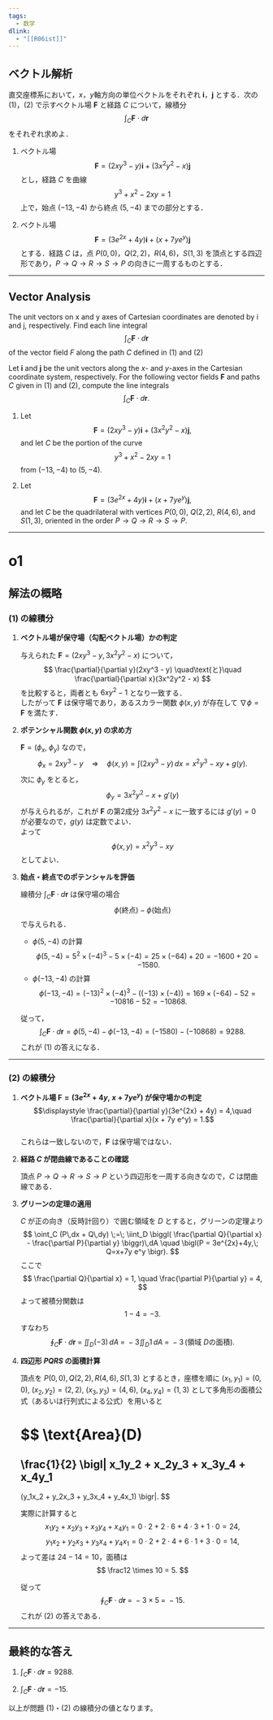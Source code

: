 ```yaml
---
tags:
  - 数学
dlink:
  - "[[R06ist]]"
---
```

## ベクトル解析

直交座標系において，$x$，$y$軸方向の単位ベクトルをそれぞれ $\mathbf{i}$，$\mathbf{j}$ とする．次の (1)，(2) で示すベクトル場 $\mathbf{F}$ と経路 $C$ について，線積分
$$
\int_C \mathbf{F}\cdot d\mathbf{r}
$$
をそれぞれ求めよ．

1. ベクトル場 
$$
\mathbf{F} = (2xy^3 - y)\mathbf{i} \;+\; (3x^2y^2 - x)\mathbf{j}
$$
とし，経路 $C$ を曲線 
$$
y^3 + x^2 - 2xy = 1
$$
上で，始点 $(-13,-4)$ から終点 $(5,-4)$ までの部分とする．

2. ベクトル場
$$
\mathbf{F} = (3e^{2x} + 4y)\mathbf{i} \;+\; (x + 7y e^y)\mathbf{j}
$$
とする．経路 $C$ は，点 $P(0,0)$，$Q(2,2)$，$R(4,6)$，$S(1,3)$ を頂点とする四辺形であり，$P\to Q\to R\to S\to P$ の向きに一周するものとする．

---

## Vector Analysis

The unit vectors on x and y axes of Cartesian coordinates are denoted by i and j, respectively. Find each line integral $$\int_C \mathbf{F}\cdot d\mathbf{r}$$ of the vector field $F$ along the path $C$ defined in (1) and (2)

Let $\mathbf{i}$ and $\mathbf{j}$ be the unit vectors along the $x$- and $y$-axes in the Cartesian coordinate system, respectively.  For the following vector fields $\mathbf{F}$ and paths $C$ given in (1) and (2), compute the line integrals
$$
\int_C \mathbf{F}\cdot d\mathbf{r}.
$$

1. Let 
$$
\mathbf{F} = (2xy^3 - y)\mathbf{i} \;+\; (3x^2y^2 - x)\mathbf{j},
$$
and let $C$ be the portion of the curve 
$$
y^3 + x^2 - 2xy = 1
$$
from $(-13,-4)$ to $(5,-4)$.

2. Let
$$
\mathbf{F} = (3e^{2x} + 4y)\mathbf{i} \;+\; \bigl(x + 7y e^y\bigr)\mathbf{j},
$$
and let $C$ be the quadrilateral with vertices $P(0,0)$, $Q(2,2)$, $R(4,6)$, and $S(1,3)$, oriented in the order $P\to Q\to R\to S\to P$.

---
# o1
## 解法の概略

### (1) の線積分

1. **ベクトル場が保守場（勾配ベクトル場）かの判定**

   与えられた $\mathbf{F} = (2xy^3 - y,\, 3x^2y^2 - x)$ について，
   $$
   \frac{\partial}{\partial y}(2xy^3 - y)
   \quad\text{と}\quad
   \frac{\partial}{\partial x}(3x^2y^2 - x)
   $$
   を比較すると，両者とも $6xy^2 - 1$ となり一致する．  
   したがって $\mathbf{F}$ は保守場であり，あるスカラー関数 $\phi(x,y)$ が存在して $\nabla\phi = \mathbf{F}$ を満たす．

2. **ポテンシャル関数 $\phi(x,y)$ の求め方**

   $\mathbf{F} = \bigl(\phi_x,\;\phi_y\bigr)$ なので，
   $$
     \phi_x = 2xy^3 - y 
     \quad\Longrightarrow\quad
     \phi(x,y) = \int (2xy^3 - y)\,dx 
     = x^2y^3 - xy + g(y).
   $$
   次に $\phi_y$ をとると，
   $$
     \phi_y = 3x^2y^2 - x + g'(y)
   $$
   が与えられるが，これが $\mathbf{F}$ の第2成分 $3x^2y^2 - x$ に一致するには $g'(y) = 0$ が必要なので，$g(y)$ は定数でよい．  
   よって
   $$
     \phi(x,y) = x^2y^3 - xy
   $$
   としてよい．

3. **始点・終点でのポテンシャルを評価**

   線積分 $\displaystyle \int_C \mathbf{F}\cdot d\mathbf{r}$ は保守場の場合
   $$
   \phi(\text{終点}) \;-\; \phi(\text{始点})
   $$
   で与えられる．

   - $\phi(5, -4)$ の計算  
     $$
       \phi(5,-4)
       = 5^2 \times (-4)^3 \;-\; 5\times(-4)
       = 25 \times (-64) + 20
       = -1600 + 20
       = -1580.
     $$
   - $\phi(-13, -4)$ の計算  
     $$
       \phi(-13, -4)
       = (-13)^2 \times (-4)^3 \;-\; \bigl((-13)\times(-4)\bigr)
       = 169 \times (-64) \;-\; 52
       = -10816 - 52
       = -10868.
     $$

   従って，
   $$
     \int_C \mathbf{F}\cdot d\mathbf{r}
     = \phi(5, -4)\;-\;\phi(-13, -4)
     = (-1580) - (-10868)
     = 9288.
   $$
   これが (1) の答えになる．

---

### (2) の線積分

1. **ベクトル場 $\mathbf{F} = (3e^{2x} + 4y,\; x + 7y e^y)$ が保守場かの判定**
  $$\displaystyle \frac{\partial}{\partial y}(3e^{2x} + 4y) = 4,\quad 
   \frac{\partial}{\partial x}(x + 7y e^y) = 1.$$  
   これらは一致しないので，$\mathbf{F}$ は保守場ではない．

2. **経路 $C$ が閉曲線であることの確認**

   頂点 $P\to Q\to R\to S\to P$ という四辺形を一周する向きなので，$C$ は閉曲線である．

3. **グリーンの定理の適用**

   $C$ が正の向き（反時計回り）で囲む領域を $D$ とすると，グリーンの定理より
   $$
     \oint_C (P\,dx + Q\,dy)
     \;=\;
     \iint_D 
       \biggl(
         \frac{\partial Q}{\partial x}
         - 
         \frac{\partial P}{\partial y}
       \biggr)\,dA
     \quad
     \bigl(P = 3e^{2x}+4y,\; Q=x+7y e^y \bigr).
   $$
   ここで
   $$
   \frac{\partial Q}{\partial x} = 1,
   \quad
   \frac{\partial P}{\partial y} = 4,
   $$
   よって被積分関数は
   $$
   1 - 4 = -3.
   $$
   すなわち
   $$
     \oint_C \mathbf{F}\cdot d\mathbf{r}
     \;=\;
     \iint_D (-3)\,dA
     \;=\;
     -3 \iint_D 1\,dA
     \;=\;
     -3\,(\text{領域 }D\text{の面積}).
   $$

4. **四辺形 $PQRS$ の面積計算**

   頂点を $P(0,0), Q(2,2), R(4,6), S(1,3)$ とするとき，座標を順に $(x_1,y_1)=(0,0)$, $(x_2,y_2)=(2,2)$, $(x_3,y_3)=(4,6)$, $(x_4,y_4)=(1,3)$ として多角形の面積公式（あるいは行列式による公式）を用いると

   $$
   \text{Area}(D)
   =
   \frac{1}{2}
   \bigl|
     x_1y_2 + x_2y_3 + x_3y_4 + x_4y_1
     - 
     (y_1x_2 + y_2x_3 + y_3x_4 + y_4x_1)
   \bigr|.
   $$

   実際に計算すると
   $$
   x_1y_2 + x_2y_3 + x_3y_4 + x_4y_1 = 0\cdot2 + 2\cdot6 + 4\cdot3 + 1\cdot0 = 24,
   $$
   $$
   y_1x_2 + y_2x_3 + y_3x_4 + y_4x_1 = 0\cdot2 + 2\cdot4 + 6\cdot1 + 3\cdot0 = 14,
   $$
   よって差は $24 - 14 = 10$，面積は
   $$
     \frac12 \times 10 = 5.
   $$

   従って
   $$
     \oint_C \mathbf{F}\cdot d\mathbf{r}
     \;=\;
     -3 \times 5
     \;=\;
     -15.
   $$
   これが (2) の答えである．

---

## 最終的な答え

1. $\displaystyle \int_C \mathbf{F}\cdot d\mathbf{r} = 9288.$

2. $\displaystyle \int_C \mathbf{F}\cdot d\mathbf{r} = -15.$

以上が問題 (1)・(2) の線積分の値となります。


